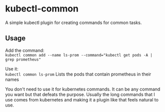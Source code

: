# kubectl-common

A simple kubectl plugin for creating commands for common tasks.

## Usage

Add the command:  
`kubectl common add --name ls-prom --command="kubectl get pods -A | grep prometheus"`

Use it:  
`kubectl common ls-prom`
Lists the pods that contain prometheus in their names

You don't need to use it for kubernetes commands. It can be any command you want but that defeats the purpose. Usually the long commands that I use comes from kubernetes and making it a plugin like that feels natural to use.
